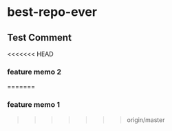 # best-repo-ever

## Test Comment

<<<<<<< HEAD
### feature memo 2
=======
### feature memo 1
>>>>>>> origin/master
